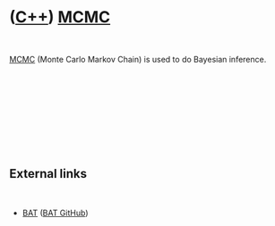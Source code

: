 



 

 

 

 

 

([C++](Cpp.md)) [MCMC](CppMcmc.md)
====================================

 

[MCMC](CppMcmc.md) (Monte Carlo Markov Chain) is used to do Bayesian
inference.

 

 

 

 

 

External links
--------------

 

-   [BAT](https://www.mppmu.mpg.de/bat) ([BAT
    GitHub](https://github.com/bat/bat))

 

 

 

 

 





 



